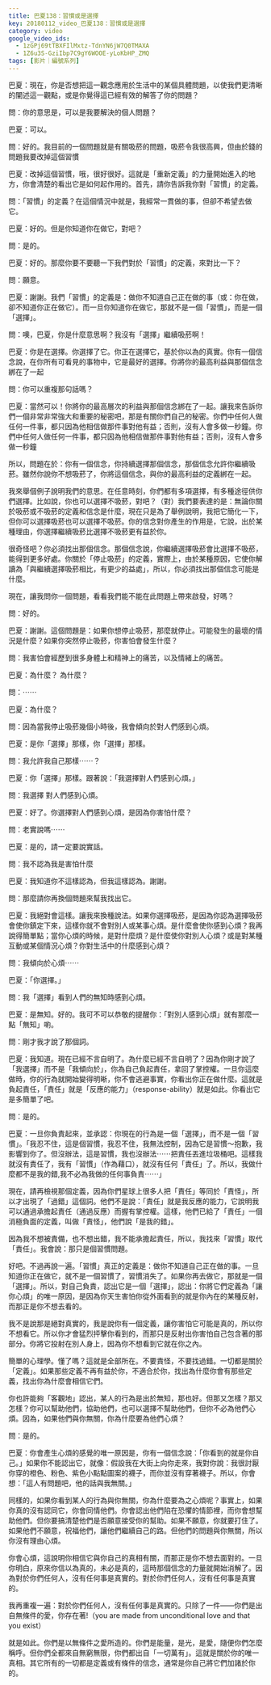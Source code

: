 ```yaml
---
title: 巴夏138：習慣或是選擇
key: 20180112_video_巴夏138：習慣或是選擇
category: video
google_video_ids:
  - 1zGPj69tTBXFIlMxtz-TdnYN6jW7Q0TMAXA
  - 1Z6u3S-GziIbp7C9gY6WOOE-yLoKbHP_ZMQ
tags: [影片｜編號系列]
---
```


巴夏：現在，你是否想把這一觀念應用於生活中的某個具體問題，以使我們更清晰的闡述這一觀點，或是你覺得這已經有效的解答了你的問題？

問：你的意思是，可以是我要解決的個人問題？

巴夏：可以。

問：好的。我目前的一個問題就是有關吸菸的問題，吸菸令我很高興，但由於錢的問題我要改掉這個習慣

巴夏：改掉這個習慣，哦，很好很好。這就是「重新定義」的力量開始進入的地方，你會清楚的看出它是如何起作用的。首先，請你告訴我你對「習慣」的定義。

問：「習慣」的定義？在這個情況中就是，我經常一貫做的事，但卻不希望去做它。

巴夏：好的。但是你知道你在做它，對吧？

問：是的。

巴夏：好的。那麼你要不要聽一下我們對於「習慣」的定義，來對比一下？

問：願意。

巴夏：謝謝。我們「習慣」的定義是：做你不知道自己正在做的事（或：你在做，卻不知道你正在做它）。而一旦你知道你在做它，那就不是一個「習慣」，而是一個「選擇」。

問：噢，巴夏，你是什麼意思啊？我沒有「選擇」繼續吸菸啊！

巴夏：你是在選擇。你選擇了它。你正在選擇它，基於你以為的真實。你有一個信念說，在你所有可看見的事物中，它是最好的選擇。你將你的最高利益與那個信念綁在了一起

問：你可以重複那句話嗎？

巴夏：當然可以！你將你的最高層次的利益與那個信念綁在了一起。讓我來告訴你們一個非常非常強大和重要的秘密吧，那是有關你們自己的秘密。你們中任何人做任何一件事，都只因為他相信做那件事對他有益；否則，沒有人會多做一秒鐘。你們中任何人做任何一件事，都只因為他相信做那件事對他有益；否則，沒有人會多做一秒鐘

所以，問題在於：你有一個信念，你持續選擇那個信念，那個信念允許你繼續吸菸。雖然你說你不想吸菸了，你將這個信念，與你的最高利益的定義綁在一起。

我來舉個例子說明我們的意思。在任意時刻，你們都有多項選擇，有多種途徑供你們選擇。比如說，你也可以選擇不吸菸，對吧？（對）我們要表達的是：無論你關於吸菸或不吸菸的定義和信念是什麼，現在只是為了舉例說明，我把它簡化一下，但你可以選擇吸菸也可以選擇不吸菸。你的信念對你產生的作用是，它說，出於某種理由，你選擇繼續吸菸比選擇不吸菸更有益於你。

很奇怪吧？你必須找出那個信念。那個信念說，你繼續選擇吸菸會比選擇不吸菸，能得到更多好處。你關於「停止吸菸」的定義，實際上，由於某種原因，它使你解讀為「與繼續選擇吸菸相比，有更少的益處」，所以，你必須找出那個信念可能是什麼。

現在，讓我問你一個問題，看看我們能不能在此問題上帶來啟發，好嗎？

問：好的。

巴夏：謝謝。這個問題是：如果你想停止吸菸，那麼就停止。可能發生的最壞的情況是什麼？如果你突然停止吸菸，你害怕會發生什麼？

問：我害怕會經歷到很多身體上和精神上的痛苦，以及情緒上的痛苦。

巴夏：為什麼？ 為什麼？

問：⋯⋯

巴夏：為什麼？

問：因為當我停止吸菸幾個小時後，我會傾向於對人們感到心煩。

巴夏：是你「選擇」那樣，你「選擇」那樣。

問：我允許我自己那樣⋯⋯？

巴夏：你「選擇」那樣。跟著說：「我選擇對人們感到心煩。」

問：我選擇 對人們感到心煩。

巴夏：好了。你選擇對人們感到心煩，是因為你害怕什麼？

問：老實說嗎⋯⋯

巴夏：是的，請一定要說實話。

問：我不認為我是害怕什麼

巴夏：我知道你不這樣認為，但我這樣認為。謝謝。

問：那麼請你再換個問題來幫我找出它。

巴夏：我絕對會這樣。讓我來換種說法。如果你選擇吸菸，是因為你認為選擇吸菸會使你鎮定下來，這樣你就不會對別人或某事心煩。是什麼會使你感到心煩？我再說得簡單點；當你心煩的時候，是對什麼煩？是什麼使你對別人心煩？或是對某種互動或某個情況心煩？你對生活中的什麼感到心煩？

問：我傾向於心煩⋯⋯

巴夏：「你選擇。」

問：我「選擇」看到人們的無知時感到心煩。

巴夏：是無知。好的。我可不可以恭敬的提醒你：「對別人感到心煩」就有那麼一點「無知」喲。

問：剛才我才說了那個詞。

巴夏：我知道。現在已經不言自明了。為什麼已經不言自明了？因為你剛才說了「我選擇」而不是「我傾向於」，你為自己負起責任，拿回了掌控權。一旦你這麼做時，你的行為就開始變得明晰，你不會逃避事實，你看出你正在做什麼。這就是負起責任，「責任」就是「反應的能力」（response-ability）就是如此。你看出它是多簡單了吧。

問：是的。

巴夏：一旦你負責起來，並承認：你現在的行為是一個「選擇」，而不是一個「習慣」。「我忍不住，這是個習慣，我忍不住，我無法控制，因為它是習慣～抱歉，我影響到你了。但沒辦法，這是習慣，我也沒辦法⋯⋯把責任丟進垃圾桶吧。這樣我就沒有責任了，我有「習慣」（作為藉口），就沒有任何「責任」了。所以，我做什麼都不是我的錯,我不必為我做的任何事負責⋯⋯」

現在，請再檢視那個定義，因為你們星球上很多人把「責任」等同於「責怪」，所以才出現了「過錯」這個詞。他們不是說：「責任」就是我反應的能力，它說明我可以通過承擔起責任（通過反應）而握有掌控權。這樣，他們已給了「責任」一個消極負面的定義，叫做「責怪」，他們說「是我的錯」。

因為我不想被責備，也不想出錯，我不能承擔起責任，所以，我找來「習慣」取代「責任」。我會說：那只是個習慣問題。

好吧。不過再說一遍。「習慣」真正的定義是：做你不知道自己正在做的事。一旦知道你正在做它，就不是一個習慣了，習慣消失了。如果你再去做它，那就是一個「選擇」。所以，對自己負責，認出它是一個「選擇」，認出：你將它們定義為「讓你心煩」的唯一原因，是因為你天生害怕你從外面看到的就是你內在的某種反射，而那正是你不想去看的。

我不是說那是絕對真實的，我是說你有一個定義，讓你害怕它可能是真的，所以你不想看它。所以你才會猛烈抨擊你看到的，而那只是反射出你害怕自己包含著的那部分。你將它投射在別人身上，因為你不想看到它就在你之內。

簡單的心理學。懂了嗎？這就是全部所在。不要責怪，不要找過錯。一切都是關於「定義」。如果那些定義不再有益於你，不適合於你，找出為什麼你會有那些定義，找出你為什麼會相信它們。

你也許能夠「客觀地」認出，某人的行為是出於無知，那也好。但那又怎樣？那又怎樣？你可以幫助他們，協助他們，也可以選擇不幫助他們，但你不必為他們心煩。因為，如果他們與你無關，你為什麼要為他們心煩？

問：是的。

巴夏：你會產生心煩的感覺的唯一原因是，你有一個信念說：「你看到的就是你自己。」如果你不能認出它，就像：假設我在大街上向你走來，我對你說：我很討厭你穿的橙色、粉色、紫色小點點圖案的襪子，而你並沒有穿著襪子。所以，你會想：「這人有問題吧，他的話與我無關。」

同樣的，如果你看到某人的行為與你無關，你為什麼要為之心煩呢？事實上，如果你真的沒有認同它，你會同情他們。你會認出他們陷在恐懼的情節裡，而你會想幫助他們。但你要搞清楚他們是否願意接受你的幫助。如果不願意，你就要打住了。如果他們不願意，祝福他們，讓他們繼續自己的路。但他們的問題與你無關，所以你沒有理由心煩。

你會心煩，這說明你相信它與你自己的真相有關，而那正是你不想去面對的。一旦你明白，原來你信以為真的，未必是真的，這時那個信念的力量就開始消解了。因為對於你們任何人，沒有任何事是真實的。對於你們任何人，沒有任何事是真實的。

我再重複一遍：對於你們任何人，沒有任何事是真實的。只除了一件——你們是出自無條件的愛，你存在著!（you are made from unconditional love and that you exist）

就是如此。你們是以無條件之愛所造的。你們是能量，是光，是愛，隨便你們怎麼稱呼。但你們全都來自無窮無限，你們都出自「一切萬有」。這就是關於你的唯一真相。其它所有的一切都是定義或有條件的信念，通常是你自己將它們加諸於你的。
